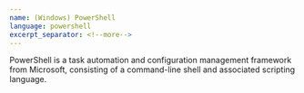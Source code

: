 ```yaml
---
name: (Windows) PowerShell
language: powershell
excerpt_separator: <!--more-->
---
```


PowerShell is a task automation and configuration management framework from Microsoft, consisting of a command-line shell and associated scripting language.
<!--more-->
